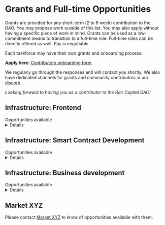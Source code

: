 # Grants and Full-time Opportunities

Grants are provided for any short-term (2 to 6 week) contribution to the DAO. You may propose work outside of this list. You may also apply without having a specific piece of work in mind. Grants can be used as a low-commitment means to transition to a full-time role. Full-time roles can be directly offered as well. Pay is negotiable.

Each taskforce may have their own grants and onboarding process.

**Apply here:** [Contributors onboarding form](https://docs.google.com/forms/d/e/1FAIpQLSexJhf3HFr4bPRXIwn6MYKdGJrMFmvP-h1Co-k1DgJ0uP0yTg/viewform).

We regularly go through the responses and will contact you shortly. We also have dedicated channels for grants and community contributors in our [discord](http://discord.gg/mtb6W57Ap6).

_Looking forward to having you as a contributor to the Rari Capital DAO!_

## Infrastructure: Frontend

<summary> Opportunities available </summary>

<details>

#### Design and Implement a robust search service for the Rari Protocol (1000 USDC or RGT equiv.)

<u>Criteria:</u> Design and Build a service that enables efficient and robust search across all Rari Protocol products.

<u>Why?:</u> Currently knowledge on opportunities in the Rari ecosystem is fragmented. There is no current service that efficiently aggregates live data about the best opportunities across all Rari products.

<u>Spec:</u> For any token or a set of tokens, what opportunities across products (Vaults, Fuse, Plugins, Nova (L2), Tranches) exist for this asset? Of these, what are the **best** opportunities and what is their risk level?

<u>Comments:</u> This project would be massively aided by a subgraph. If a developer wants they could tackle both grants at the same time, or work with another dev who is building the subgraph.

#### PWA + Push notifications ( 400 USDC or RGT equiv.)

<u>Criteria:</u> Let’s build a service that keeps track of a user’s activity in Fuse and alerts them via push notifications under different circumstances. IE if they reach a dangerous borrow ratio and are at potential risk of liquidation. Or we could send regular push notifs informing a user about their total position net worth. Up to the user’s discretion.

<u>Why?:</u> This would be badassSpec:The rari-dapp is already a PWA. We can make some tweaks to the PWA logic to implement push notifications. If this ends up not working, we can use http://hal.xyz/

<u>Comments:</u> 0xNosedrop wants to do this and has already started development.

#### Governance Dashboard (400 USDC or RGT equiv).

<u>Criteria:</u> Rari Capital will be moving Governance fully on-chain using GovernerBravo. Build a governance dashboard to support this.

<u>Why?:</u> The dashboard will allow us to keep our governance in-house rather than dependent on Snapshot.

<u>Spec:</u> Figma has designs,

#### UX + Design Audit (600 USDC or RGT equiv)

<u>Criteria:</u> Audit the design and UX of the main Rari Capital site, and offer clear solutions on how to improve it.

<u>Spec:</u> Present a Figma board which shows actionable advice on the design.

Deliver a written audit report which details UX flaws.

**Bonus: Enter the codebase and revamp the CSS of the codebase in a PR. (300 USDC)**

#### Self-made mobile frontend

Up to 2 different mobile frontends may be built by 2 persons / groups.

Pay: 4k USDC or RGT equiv. for eachOffer open until: September 2021. Skills needed: UI/UX, web3 for mobile, previous experience in a mobile web3 app preferred

Define a theme of your choice - preferably after discussion with team. Create a working frontend that displays well on mobile. It should integrate with existing Fuse and yield aggregator contracts that match your chosen theme.

#### Chat trollbox for Fuse pools

Pay: 1000 USDC or RGT equiv. Offer open until: July 2021, urgently needed. Skills needed:

Create a chat trollbox for each Fuse pool so that pool owners can publicly chat with anyone browsing that Fuse pool.

Must integrate well with existing UI and theme. Allow users to chat using just ethereum addresses. Resolve ENS in chat. Store chat via IPFS/Arweave, link it to pool owner’s ENS, provide easy UI to abstract this away from end user. Other tools such as 3box may also be used.

</details>

## Infrastructure: Smart Contract Development

<summary> Opportunities available </summary>

<details>

#### _Full-time_ Smart Contract developer

Engage with existing smart contract developers to engage in a variety of projects and responsibilites. Needs to be good at communication, willing to take responsbility, passionate about what we are building. Must have sufficient expertise.

#### Asset supply caps

Pay: 2k USD or RGT equiv.

Implement asset-wise caps for each Fuse pool that can be controlled by pool admin.

#### Clone Rari Capital for another chain

Pay: 50% of all revenue generated from clone.

Maintain a Rari Capital clone on an alternate chain. Includes deploying contracts, frontend and hiring anyone else needed for the job.

Profit-sharing arrangement to be finalised. Possible arrangement could include streaming revenues to a treasury controlled by a new token. 50% of supply of this token would be controlled by RGT governance. Remaining 50% allocation to be decided by you (developer allocation, liquidity mining, etc).

Some possible chains: BSC, Solana

#### CEX liquidator bot

Pay: 5k USD or RGT equiv. Skills needed: Previous experience with CEX API integrations, and maintaining 24/7 uptime

Write highly reliable and customisable code that accesses APIs of all centralised exchanges as well as on-chain data to perform Fuse liquidations with minimal market impact and latency.

Exchanges to be supported are Binance, FTX, Okex, [gate.io](http://gate.io/), in addition to checking on Uniswap and Sushiswap. Additional exchanges may also be added.

#### Tornado clone for deposits

Pay: 10k USDC or RGT equiv.

Clone Tornado Cash contracts to accept a general ERC20 token as deposit. Admin contract connected to Rari’s GovernorBravo controls which tokens to list.

#### Frontend for Tornado clone

Pay: 5k USDC or RGT equiv.

Design and build a frontend for the Tornado clone contracts.

Host frontend on your own domain. Host frontend on IPFS. Arweave optional. Link this via github. Provide documentation for the contracts. Provide documentation for anyone to redeploy the frontend on their own domain or IPFS or locally.

</details>

## Infrastructure: Business development

<summary> Opportunities available </summary>

<details>

#### _Full-time_ community moderator and outreach manager

Manage Rari discord. Willing to stay up-to-date and technical enough to answer users' doubt. Actively engage with the community, maintain good vibes and be passionate about the project. Host events for outreach.

#### Artwork

Pay: Variable, depending on skill, Up to 3k USDC or RGT equiv. per set.

Create professional digital artwork that matches the existing Rari Capital theme.

Consult with team on whether the design can be used for merchandise.

#### Icon design

Pay: 400 USDC or RGT equiv.

Create icons for n Fuse pools that match the underlying themes or creators of those pools.

#### Community mod and content translation for language-based demographic

Pay: 1500 USDC or RGT equiv. per month, can be negotiated depending on community size. Offer open until: September 2021. Skills needed: Fluency in English and translated language, existing access to userbase

Translate content. Manage language-specific channel or discord. Work on building userbase in that community, ideate with team on innovative ways to do this. Act as two-way communication bridge between team and community regarding all announcements, feedback and so on.

Solicited languages: French, Chinese, German, Hindi. Other languages may also be proposed.

</details>

## Market XYZ

Please contact [Market XYZ](/governance/Market/) to know of opportunities available with them.

